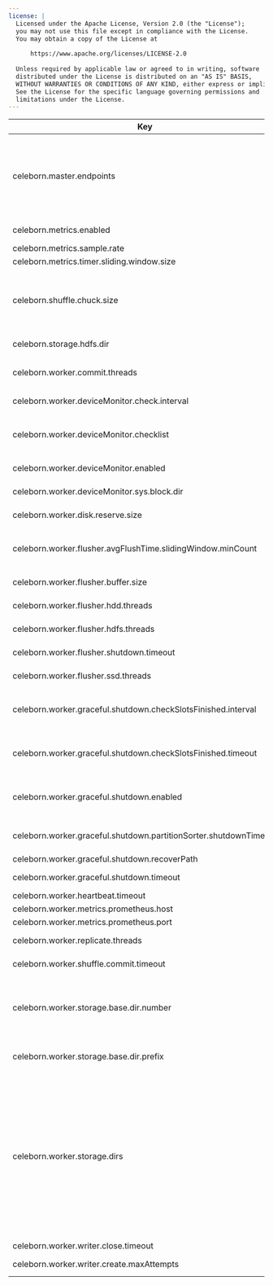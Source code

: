 ```yaml
---
license: |
  Licensed under the Apache License, Version 2.0 (the "License");
  you may not use this file except in compliance with the License.
  You may obtain a copy of the License at
  
      https://www.apache.org/licenses/LICENSE-2.0
  
  Unless required by applicable law or agreed to in writing, software
  distributed under the License is distributed on an "AS IS" BASIS,
  WITHOUT WARRANTIES OR CONDITIONS OF ANY KIND, either express or implied.
  See the License for the specific language governing permissions and
  limitations under the License.
---
```


<!--begin-include-->
| Key | Default | Description | Since |
| --- | ------- | ----------- | ----- |
| celeborn.master.endpoints | `<localhost>:9097` | Endpoints of master nodes for celeborn client to connect, allowed pattern is: `<host1>:<port1>[,<host2>:<port2>]*`, e.g. `clb1:9097,clb2:9098,clb3:9099`. If the port is omitted, 9097 will be used. | 0.2.0 | 
| celeborn.metrics.enabled | `true` | When true, enable metrics system. |  | 
| celeborn.metrics.sample.rate | `1.0` |  |  | 
| celeborn.metrics.timer.sliding.window.size | `4096` |  |  | 
| celeborn.shuffle.chuck.size | `8m` | Max chunk size of reducer's merged shuffle data. For example, if a reducer's shuffle data is 128M and the data will need 16 fetch chunk requests to fetch. |  | 
| celeborn.storage.hdfs.dir | `<undefined>` | HDFS dir configuration for Celeborn to access HDFS. |  | 
| celeborn.worker.commit.threads | `32` | Thread number of worker to commit shuffle data files asynchronously. |  | 
| celeborn.worker.deviceMonitor.check.interval | `60s` | Intervals between device monitor to check disk. |  | 
| celeborn.worker.deviceMonitor.checklist | `readwrite,diskusage` | Select what the device needs to detect, available items are: iohang, readwrite and diskusage. |  | 
| celeborn.worker.deviceMonitor.enabled | `true` | When true, worker will monitor device and report to master. |  | 
| celeborn.worker.deviceMonitor.sys.block.dir | `/sys/block` | The directory where linux file block information is stored. |  | 
| celeborn.worker.disk.reserve.size | `5G` | Celeborn worker reserved space for each disk. | 0.2.0 | 
| celeborn.worker.flusher.avgFlushTime.slidingWindow.minCount | `1000` | The minimum flush count to enter a sliding window to calculate statistics about flushed time and count. | 0.2.0 | 
| celeborn.worker.flusher.buffer.size | `256k` | Size of buffer used by a single flusher. |  | 
| celeborn.worker.flusher.hdd.threads | `1` | Flusher's thread count used for write data to HDD disks. | 0.2.0 | 
| celeborn.worker.flusher.hdfs.threads | `4` | Flusher's thread count used for write data to HDFS. | 0.2.0 | 
| celeborn.worker.flusher.shutdown.timeout | `3s` | Timeout for a flusher to shutdown. | 0.2.0 | 
| celeborn.worker.flusher.ssd.threads | `8` | Flusher's thread count used for write data to SSD disks. | 0.2.0 | 
| celeborn.worker.graceful.shutdown.checkSlotsFinished.interval | `1s` | The wait interval of checking whether all released slots to be committed or destroyed during worker graceful shutdown | 0.2.0 | 
| celeborn.worker.graceful.shutdown.checkSlotsFinished.timeout | `480s` | The wait time of waiting for the released slots to be committed or destroyed during worker graceful shutdown. | 0.2.0 | 
| celeborn.worker.graceful.shutdown.enabled | `false` | When true, during worker shutdown, the worker will wait for all released slots to be committed or destroyed. | 0.2.0 | 
| celeborn.worker.graceful.shutdown.partitionSorter.shutdownTimeout | `120s` | The wait time of waiting for sorting partition files during worker graceful shutdown. | 0.2.0 | 
| celeborn.worker.graceful.shutdown.recoverPath | `<tmp>/recover` | The path to store levelDB. | 0.2.0 | 
| celeborn.worker.graceful.shutdown.timeout | `600s` | The worker's graceful shutdown timeout time. | 0.2.0 | 
| celeborn.worker.heartbeat.timeout | `120s` | Worker heartbeat timeout. |  | 
| celeborn.worker.metrics.prometheus.host | `0.0.0.0` |  |  | 
| celeborn.worker.metrics.prometheus.port | `9096` |  |  | 
| celeborn.worker.replicate.threads | `64` | Thread number of worker to replicate shuffle data. |  | 
| celeborn.worker.shuffle.commit.timeout | `120s` | Timeout for a Celeborn worker to commit a shuffle. | 0.2.0 | 
| celeborn.worker.storage.base.dir.number | `16` | How many directories will be create if "base.dir" is not set.The directory name is a combination of "dir.prefix" and from zero to "dir.number" step by one |  | 
| celeborn.worker.storage.base.dir.prefix | `/mnt/disk` | Base directory for Celeborn worker to write if "base.dir" is not set. |  | 
| celeborn.worker.storage.dirs | `<undefined>` | Directory list to store shuffle data. It's recommended to configure one directory on each disk. Storage size limit can be set for each directory. For the sake of performance, there should be no more than 2 flush threads on the same disk partition if you are using HDD, and should be 8 or more flush threads on the same disk partition if you are using SSD. For example: dir1[:capacity=][:disktype=][:flushthread=],dir2[:capacity=][:disktype=][:flushthread=] |  | 
| celeborn.worker.writer.close.timeout | `120s` | Timeout for a file writer to close | 0.2.0 | 
| celeborn.worker.writer.create.maxAttempts | `3` | Retry count for a file writer to create if its creation was failed. |  | 
<!--end-include-->

